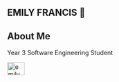 ## EMILY FRANCIS 👋

## About Me
<p>Year 3 Software Engineering Student</p>

<img align="left" src="https://raw.githubusercontent.com/rahuldkjain/github-profile-readme-generator/master/src/images/icons/Social/linked-in-alt.svg" alt="emily francis" height="30" width="40" />
<p align="left">
<a href="https://www.linkedin.com/in/emily-francis-072419312/" target="Emily Francis"></a>
</p>
